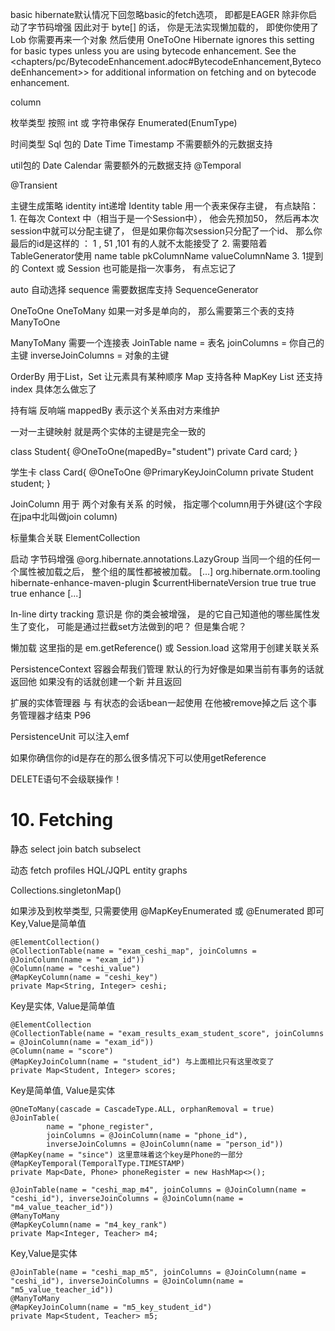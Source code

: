 basic
hibernate默认情况下回忽略basic的fetch选项， 即都是EAGER
除非你启动了字节码增强
因此对于 byte[] 的话， 你是无法实现懒加载的， 即使你使用了Lob
你需要再来一个对象 然后使用 OneToOne
Hibernate ignores this setting for basic types unless you are using bytecode enhancement. See the <chapters/pc/BytecodeEnhancement.adoc#BytecodeEnhancement,BytecodeEnhancement>> for additional information on fetching and on bytecode enhancement.


column

枚举类型
按照 int 或 字符串保存
Enumerated(EnumType)


时间类型
Sql 包的 Date Time Timestamp
不需要额外的元数据支持

util包的 Date Calendar
需要额外的元数据支持 @Temporal




@Transient



主键生成策略
identity int递增
	Identity
table 用一个表来保存主键， 有点缺陷：
	1. 在每次 Context 中（相当于是一个Session中）， 他会先预加50， 然后再本次session中就可以分配主键了， 但是如果你每次session只分配了一个id、
	那么你最后的id是这样的 ： 1 , 51 ,101 有的人就不太能接受了
	2. 需要陪着TableGenerator使用 name table pkColumnName valueColumnName
	3. 1提到的 Context 或 Session 也可能是指一次事务， 有点忘记了

auto 自动选择
sequence 需要数据库支持
	SequenceGenerator






OneToOne
OneToMany
	如果一对多是单向的， 那么需要第三个表的支持
ManyToOne
	
ManyToMany
	需要一个连接表 JoinTable
	name = 表名
	joinColumns = 你自己的主键
	inverseJoinColumns = 对象的主键

OrderBy 用于List，Set 让元素具有某种顺序
Map 支持各种 MapKey
List 还支持 index 具体怎么做忘了



持有端
反响端
mappedBy 表示这个关系由对方来维护

一对一主键映射
就是两个实体的主键是完全一致的


class Student{
	@OneToOne(mapedBy="student")
	private Card card;
}


学生卡
class Card{
	@OneToOne
	@PrimaryKeyJoinColumn
	private Student student;
}

JoinColumn
用于 两个对象有关系 的时候， 指定哪个column用于外键(这个字段在jpa中北叫做join column)


标量集合关联
ElementCollection








启动 字节码增强
@org.hibernate.annotations.LazyGroup
当同一个组的任何一个属性被加载之后， 整个组的属性都被被加载。
<build>
    <plugins>
        [...]
        <plugin>
            <groupId>org.hibernate.orm.tooling</groupId>
            <artifactId>hibernate-enhance-maven-plugin</artifactId>
            <version>$currentHibernateVersion</version>
            <executions>
                <execution>
                    <configuration>
                        <failOnError>true</failOnError>
                        <enableLazyInitialization>true</enableLazyInitialization>
                        <enableDirtyTracking>true</enableDirtyTracking>
                        <enableAssociationManagement>true</enableAssociationManagement>
                    </configuration>
                    <goals>
                        <goal>enhance</goal>
                    </goals>
                </execution>
            </executions>
        </plugin>
        [...]
    </plugins>
</build>


In-line dirty tracking
意识是 你的类会被增强， 是的它自己知道他的哪些属性发生了变化， 可能是通过拦截set方法做到的吧？ 但是集合呢？

懒加载
这里指的是 em.getReference() 或 Session.load
这常用于创建关联关系




PersistenceContext 容器会帮我们管理
默认的行为好像是如果当前有事务的话就返回他 如果没有的话就创建一个新 并且返回

扩展的实体管理器 与 有状态的会话bean一起使用
在他被remove掉之后 这个事务管理器才结束
P96


PersistenceUnit 可以注入emf


如果你确信你的id是存在的那么很多情况下可以使用getReference

DELETE语句不会级联操作！


# 10. Fetching #
静态
select
join
batch
subselect

动态
fetch profiles
HQL/JQPL
entity graphs

Collections.singletonMap()

如果涉及到枚举类型, 只需要使用 @MapKeyEnumerated 或 @Enumerated 即可
Key,Value是简单值
```
@ElementCollection()
@CollectionTable(name = "exam_ceshi_map", joinColumns = @JoinColumn(name = "exam_id"))
@Column(name = "ceshi_value")
@MapKeyColumn(name = "ceshi_key")
private Map<String, Integer> ceshi;
```

Key是实体, Value是简单值
```
@ElementCollection
@CollectionTable(name = "exam_results_exam_student_score", joinColumns = @JoinColumn(name = "exam_id"))
@Column(name = "score")
@MapKeyJoinColumn(name = "student_id") 与上面相比只有这里改变了
private Map<Student, Integer> scores;
```

Key是简单值, Value是实体
```
@OneToMany(cascade = CascadeType.ALL, orphanRemoval = true)
@JoinTable(
        name = "phone_register",
        joinColumns = @JoinColumn(name = "phone_id"),
        inverseJoinColumns = @JoinColumn(name = "person_id"))
@MapKey(name = "since") 这里意味着这个key是Phone的一部分
@MapKeyTemporal(TemporalType.TIMESTAMP)
private Map<Date, Phone> phoneRegister = new HashMap<>();

@JoinTable(name = "ceshi_map_m4", joinColumns = @JoinColumn(name = "ceshi_id"), inverseJoinColumns = @JoinColumn(name = "m4_value_teacher_id"))
@ManyToMany
@MapKeyColumn(name = "m4_key_rank")
private Map<Integer, Teacher> m4;

```

Key,Value是实体
```
@JoinTable(name = "ceshi_map_m5", joinColumns = @JoinColumn(name = "ceshi_id"), inverseJoinColumns = @JoinColumn(name = "m5_value_teacher_id"))
@ManyToMany
@MapKeyJoinColumn(name = "m5_key_student_id")
private Map<Student, Teacher> m5;
```


